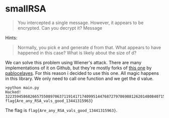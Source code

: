 # smallRSA

> You intercepted a single message. However, it appears to be encrypted. Can you decrypt it? Message

Hints:

> Normally, you pick e and generate d from that. What appears to have happened in this case? What is likely about the size of d?

We can solve this problem using Wiener's attack. There are many implementations of it on Github, but they're mostly forks of [this one](https://github.com/pablocelayes/rsa-wiener-attack) by [pablocelayes](https://github.com/pablocelayes).
For this reason i decided to use this one. All magic happens in this library. We only need to call one function and we get the d value.

```
>python main.py
Hacked!
3223594586826657550897063711914171740995144768727978698812620148084071525621
flag{Are_any_RSA_vals_good_13441315963}
```

The flag is `flag{Are_any_RSA_vals_good_13441315963}`.